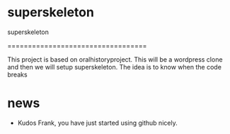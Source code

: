 superskeleton
=============

superskeleton

==================================

This project is based on oralhistoryproject. This will be a wordpress clone and then we will setup superskeleton.
The idea is to know when the code breaks


news
====

- Kudos Frank, you have just started using github nicely.
